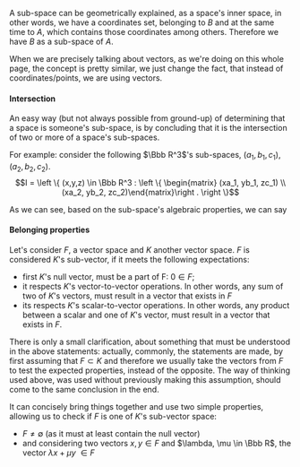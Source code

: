 A sub-space can be geometrically explained, as a space's inner space, in other words, we have a coordinates set, belonging to $B$ and at the same time to $A$, which contains those coordinates among others. Therefore we have $B$ as a sub-space of $A$.

When we are precisely talking about vectors, as we're doing on this whole page, the concept is pretty similar, we just change the fact, that instead of coordinates/points, we are using vectors.

#### Intersection
An easy way (but not always possible from ground-up) of determining that a space is someone's sub-space, is by concluding that it is the intersection of two or more of a space's sub-spaces.

For example: consider the following $\Bbb R^3$'s sub-spaces, $(a_1, b_1, c_1), (a_2, b_2, c_2)$. 
$$I = \left \{ (x,y,z) \in \Bbb R^3 : \left \{ \begin{matrix} (xa_1, yb_1, zc_1) \\ (xa_2, yb_2, zc_2)\end{matrix}\right . \right \}$$

As we can see, based on the sub-space's algebraic properties, we can say

#### Belonging properties
Let's consider $F$, a vector space and $K$ another vector space. $F$ is considered $K$'s sub-vector, if it meets the following expectations:
- first $K$'s null vector, must be a part of F: $0 \in F$;
- it respects $K$'s vector-to-vector operations. In other words, any sum of two of $K$'s vectors, must result in a vector that exists in $F$
- its respects $K$'s scalar-to-vector operations. In other words, any product between a scalar and one of $K$'s vector, must result in a vector that exists in $F$.

There is only a small clarification, about something that must be understood in the above statements: actually, commonly, the statements are made, by first assuming that $F \subset K$ and therefore we usually take the vectors from $F$ to test the expected properties, instead of the opposite. 
The way of thinking used above, was used without previously making this assumption, should come to the same conclusion in the end.

It can concisely bring things together and use two simple properties, allowing us to check if $F$ is one of $K$'s sub-vector space: 
- $F \not = \emptyset$ (as it must at least contain the null vector)
- and considering two vectors $x, y \in F$ and $\lambda, \mu \in \Bbb R$, the vector $\lambda x + \mu y\ \in F$